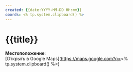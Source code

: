 ```yaml
---
created: {{date:YYYY-MM-DD HH:mm}}
coords: <% tp.system.clipboard() %>
---
```


# {{title}}

**Местоположение**:  
[Открыть в Google Maps](https://maps.google.com?q=<% tp.system.clipboard() %>)
